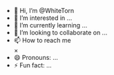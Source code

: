 - 👋 Hi, I’m @WhiteTorn
- 👀 I’m interested in ...
- 🌱 I’m currently learning ...
- 💞️ I’m looking to collaborate on ...
- 📫 How to reach me\
    × 
- 😄 Pronouns: ...
- ⚡ Fun fact: ...

<!---
WhiteTorn/WhiteTorn is a ✨ special ✨ repository because its `README.md` (this file) appears on your GitHub profile.
You can click the Preview link to take a look at your changes.
--->
